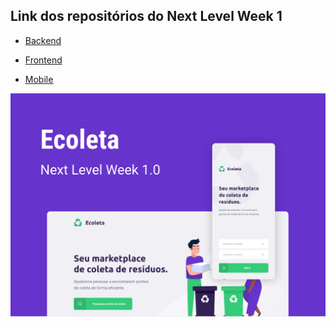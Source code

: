 ## Link dos repositórios do Next Level Week 1

* [Backend](https://github.com/luindayk/nlw-node-server)

* [Frontend](https://github.com/luindayk/nlw-react-web)

* [Mobile](https://github.com/luindayk/nlw-react-mobile)

![](./capa.png)
